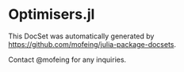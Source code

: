 # Optimisers.jl

This DocSet was automatically generated by https://github.com/mofeing/julia-package-docsets.

Contact @mofeing for any inquiries.
